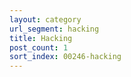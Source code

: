 ```yaml
---
layout: category
url_segment: hacking
title: Hacking
post_count: 1
sort_index: 00246-hacking
---
```

